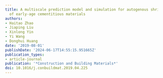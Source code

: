 ```yaml
---
title: A multiscale prediction model and simulation for autogenous shrinkage deformation
  of early-age cementitious materials
authors:
- Haitao Zhao
- Jiaping Liu
- Xinlong Yin
- Yi Wang
- Donghui Huang
date: '2019-08-01'
publishDate: '2024-06-17T14:55:15.951665Z'
publication_types:
- article-journal
publication: '*Construction and Building Materials*'
doi: 10.1016/j.conbuildmat.2019.04.225
---
```

